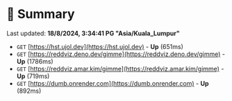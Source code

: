 # 📖 Summary
Last updated: **18/8/2024, 3:34:41 PG "Asia/Kuala_Lumpur"**

- `GET` [https://hst.ujol.dev](https://hst.ujol.dev) - **Up** (651ms)
- `GET` [https://reddviz.deno.dev/gimme](https://reddviz.deno.dev/gimme) - **Up** (1786ms)
- `GET` [https://reddviz.amar.kim/gimme](https://reddviz.amar.kim/gimme) - **Up** (719ms)
- `GET` [https://dumb.onrender.com](https://dumb.onrender.com) - **Up** (892ms)
